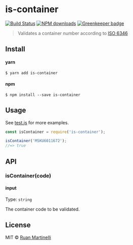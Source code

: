 # is-container 

[![Build Status](https://travis-ci.org/ruanmartinelli/is-container.svg?branch=master)](https://travis-ci.org/ruanmartinelli/is-container) [![NPM downloads](https://img.shields.io/npm/dm/is-container.svg?style=flat)](https://npmjs.com/package/is-container) [![Greenkeeper badge](https://badges.greenkeeper.io/ruanmartinelli/is-container.svg)](https://greenkeeper.io/)

>Validates a container number according to [ISO 6346](https://en.wikipedia.org/wiki/ISO_6346)

## Install

#### yarn
```
$ yarn add is-container
```

#### npm
```
$ npm install --save is-container
```


## Usage

See [test.js](https://github.com/ruanmartinelli/is-container/blob/master/test.js) for more examples.

```js
const isContainer = require('is-container');

isContainer('MSKU6011672');
//=> true
```


## API

### isContainer(code)

#### input

Type: `string`

The container code to be validated.

## License

MIT © [Ruan Martinelli](https://github.com/ruanmartinelli)
